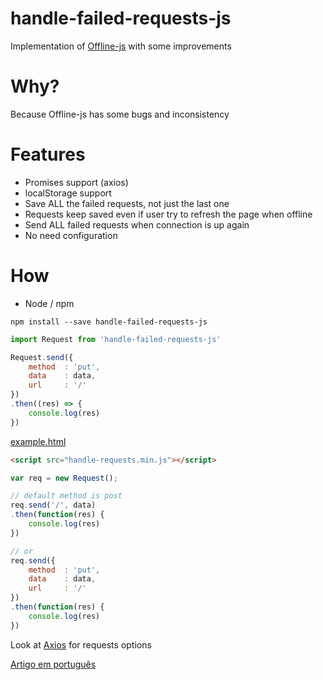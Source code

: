 # handle-failed-requests-js

Implementation of [Offline-js](https://github.com/hubspot/offline) with some improvements

# Why?
Because Offline-js has some bugs and inconsistency

# Features
* Promises support (axios)
* localStorage support
* Save ALL the failed requests, not just the last one
* Requests keep saved even if user try to refresh the page when offline
* Send ALL failed requests when connection is up again
* No need configuration

# How

* Node / npm

```shell
npm install --save handle-failed-requests-js
```

```javascript
import Request from 'handle-failed-requests-js'

Request.send({
    method  : 'put',
    data    : data,
    url     : '/'
})
.then((res) => {
    console.log(res)
})
```

[example.html](https://github.com/arojunior/handle-failed-requests-js/blob/master/example.html)
```html
<script src="handle-requests.min.js"></script>
```
```javascript
var req = new Request();

// default method is post
req.send('/', data)
.then(function(res) {
    console.log(res)
})

// or
req.send({
    method  : 'put',
    data    : data,
    url     : '/'
})
.then(function(res) {
    console.log(res)
})    
```

Look at [Axios](https://github.com/mzabriskie/axios) for requests options

[Artigo em português](https://medium.com/@arojunior/enviando-requisi%C3%A7%C3%B5es-sem-se-preocupar-com-o-status-da-conex%C3%A3o-2c8aca05457#.e884os9ty)
